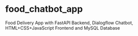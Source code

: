 # food_chatbot_app
Food Delivery App with FastAPI Backend, Dialogflow Chatbot, HTML+CSS+JavaScript Frontend and MySQL Database
